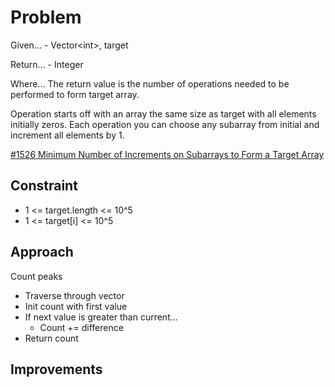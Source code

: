 
# Problem
Given...
    - Vector\<int>, target

Return...
    - Integer

Where...
The return value is the number of operations needed to be performed to form 
target array.

Operation starts off with an array the same size as target with all elements 
initially zeros. Each operation you can choose any subarray from initial and 
increment all elements by 1.

[#1526 Minimum Number of Increments on Subarrays to Form a Target Array](https://leetcode.com/problems/minimum-number-of-increments-on-subarrays-to-form-a-target-array/description/?envType=daily-question&envId=2025-10-30)

## Constraint
- 1 <= target.length <= 10^5
- 1 <= target\[i] <= 10^5

## Approach
Count peaks
- Traverse through vector
- Init count with first value
- If next value is greater than current...
    - Count += difference
- Return count

## Improvements
